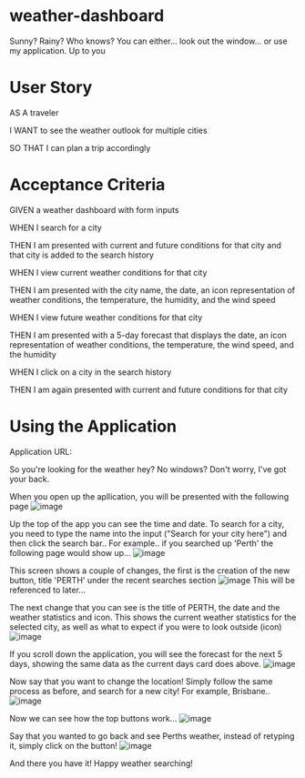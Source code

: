 # weather-dashboard
Sunny? Rainy? Who knows? You can either... look out the window... or use my application. Up to you


# User Story

AS A traveler

I WANT to see the weather outlook for multiple cities

SO THAT I can plan a trip accordingly


# Acceptance Criteria

GIVEN a weather dashboard with form inputs

WHEN I search for a city

THEN I am presented with current and future conditions for that city and that city is added to the search history

WHEN I view current weather conditions for that city

THEN I am presented with the city name, the date, an icon representation of weather conditions, the temperature, the humidity, and the wind speed

WHEN I view future weather conditions for that city

THEN I am presented with a 5-day forecast that displays the date, an icon representation of weather conditions, the temperature, the wind speed, and the humidity

WHEN I click on a city in the search history

THEN I am again presented with current and future conditions for that city


# Using the Application

Application URL: 

So you're looking for the weather hey? No windows? Don't worry, I've got your back.

When you open up the apllication, you will be presented with the following page
![image](https://user-images.githubusercontent.com/110107834/191723385-cd040df8-4898-4e8e-9dfb-d498ad480b92.png)

Up the top of the app you can see the time and date. 
To search for a city, you need to type the name into the input ("Search for your city here") and then click the search bar..
For example.. if you searched up 'Perth' the following page would show up...
![image](https://user-images.githubusercontent.com/110107834/191724750-4ea1b113-4cde-47df-8236-e8788cd29bce.png)

This screen shows a couple of changes, the first is the creation of the new button, title 'PERTH' under the recent searches section
![image](https://user-images.githubusercontent.com/110107834/191724913-26dae160-5b02-48b1-99ae-8524d60b898b.png)
This will be referenced to later...

The next change that you can see is the title of PERTH, the date and the weather statistics and icon. This shows the current weather statistics for the selected city, as well as what to expect if you were to look outside (icon)
![image](https://user-images.githubusercontent.com/110107834/191725303-4a3e34d1-d932-43e5-b774-7dbb2c21cb55.png)

If you scroll down the application, you will see the forecast for the next 5 days, showing the same data as the current days card does above.
![image](https://user-images.githubusercontent.com/110107834/191725837-4a825f82-15ac-4b9b-bf0f-413044c8924b.png)

Now say that you want to change the location! Simply follow the same process as before, and search for a new city! For example, Brisbane..
![image](https://user-images.githubusercontent.com/110107834/191726142-89a669d2-3789-4ff3-91f3-df98e3fe7156.png)

Now we can see how the top buttons work...
![image](https://user-images.githubusercontent.com/110107834/191728265-a3bd2221-0c26-48d1-a266-5ce6ecf0a79c.png)

Say that you wanted to go back and see Perths weather, instead of retyping it, simply click on the button!
![image](https://user-images.githubusercontent.com/110107834/191728417-27c739f6-00df-4fc6-bcc5-f67b6a59be04.png)

And there you have it! Happy weather searching!
